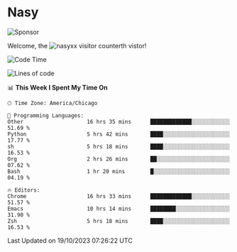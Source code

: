 # Nasy

<!--
<p align="center">
<img height="200" src="https://github-readme-stats.vercel.app/api?username=nasyxx&count_private=true&show_icons=true&theme=dracula&include_all_commits=true"/>
<img height="200" src="https://github-readme-stats.vercel.app/api/top-langs/?username=nasyxx&theme=dracula&hide=html,jupyter+notebook&count_private=true&show_icons=true"/>
</p>

  
----------------
-->

![Sponsor](https://img.shields.io/static/v1.svg?label=Sponsor&message=%E2%9D%A4&logo=GitHub&style=flat&color=pink)
 
Welcome, the ![nasyxx visitor counter](https://count.getloli.com/get/@nasyxx?theme=rule34)th vistor!
 
<!--START_SECTION:waka-->
![Code Time](http://img.shields.io/badge/Code%20Time-3%2C825%20hrs%2040%20mins-blue)

![Lines of code](https://img.shields.io/badge/From%20Hello%20World%20I%27ve%20Written-6.3%20million%20lines%20of%20code-blue)

📊 **This Week I Spent My Time On** 

```text
🕑︎ Time Zone: America/Chicago

💬 Programming Languages: 
Other                    16 hrs 35 mins      █████████████░░░░░░░░░░░░   51.69 % 
Python                   5 hrs 42 mins       ████░░░░░░░░░░░░░░░░░░░░░   17.77 % 
sh                       5 hrs 18 mins       ████░░░░░░░░░░░░░░░░░░░░░   16.53 % 
Org                      2 hrs 26 mins       ██░░░░░░░░░░░░░░░░░░░░░░░   07.62 % 
Bash                     1 hr 20 mins        █░░░░░░░░░░░░░░░░░░░░░░░░   04.19 % 

🔥 Editors: 
Chrome                   16 hrs 33 mins      █████████████░░░░░░░░░░░░   51.57 % 
Emacs                    10 hrs 14 mins      ████████░░░░░░░░░░░░░░░░░   31.90 % 
Zsh                      5 hrs 18 mins       ████░░░░░░░░░░░░░░░░░░░░░   16.53 % 
```


 Last Updated on 19/10/2023 07:26:22 UTC
<!--END_SECTION:waka-->

<!-- ![visitors](https://visitor-badge.laobi.icu/badge?page_id=nasyxx.nasyxx) -->
